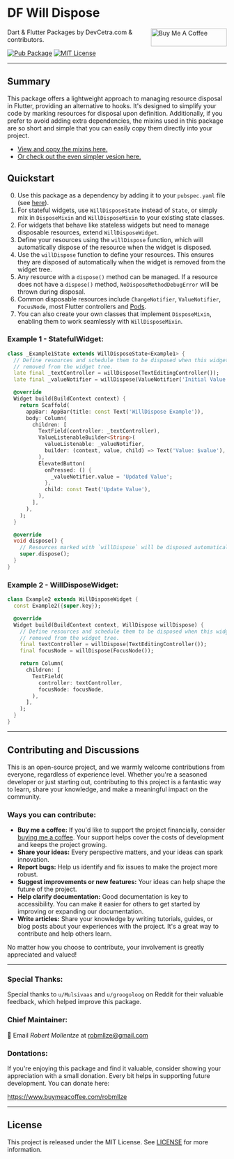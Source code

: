 # DF Will Dispose

<a href="https://www.buymeacoffee.com/robmllze" target="_blank"><img align="right" src="https://cdn.buymeacoffee.com/buttons/default-orange.png" alt="Buy Me A Coffee" height="41" width="174"></a>

Dart & Flutter Packages by DevCetra.com & contributors.

[![Pub Package](https://img.shields.io/pub/v/df_will_dispose.svg)](https://pub.dev/packages/df_will_dispose)
[![MIT License](https://img.shields.io/badge/License-MIT-blue.svg)](https://raw.githubusercontent.com/robmllze/df_will_dispose/main/LICENSE)

---

## Summary

This package offers a lightweight approach to managing resource disposal in Flutter, providing an alternative to hooks. It's designed to simplify your code by marking resources for disposal upon definition. Additionally, if you prefer to avoid adding extra dependencies, the mixins used in this package are so short and simple that you can easily copy them directly into your project.

- [View and copy the mixins here.](https://github.com/robmllze/df_will_dispose/blob/main/lib/src/will_dispose_mixin.dart)
- [Or check out the even simpler vesion here.](https://github.com/robmllze/df_will_dispose/blob/main/copy_me/simple_will_dispose_mixin.dart)

## Quickstart

0. Use this package as a dependency by adding it to your `pubspec.yaml` file (see [here](https://pub.dev/packages/df_will_dispose/install)).
1. For stateful widgets, use `WillDisposeState` instead of `State`, or simply mix in `DisposeMixin` and `WillDisposeMixin` to your existing state classes.
2. For widgets that behave like stateless widgets but need to manage disposable resources, extend `WillDisposeWidget`.
3. Define your resources using the `willDispose` function, which will automatically dispose of the resource when the widget is disposed.
4. Use the `willDispose` function to define your resources. This ensures they are disposed of automatically when the widget is removed from the widget tree.
5. Any resource with a `dispose()` method can be managed. If a resource does not have a `dispose()` method, `NoDisposeMethodDebugError` will be thrown during disposal.
6. Common disposable resources include `ChangeNotifier`, `ValueNotifier`, `FocusNode`, most Flutter controllers and [Pods](https://pub.dev/packages/df_pod).
7. You can also create your own classes that implement `DisposeMixin`, enabling them to work seamlessly with `WillDisposeMixin`.

### Example 1 - StatefulWidget:

```dart
class _Example1State extends WillDisposeState<Example1> {
  // Define resources and schedule them to be disposed when this widget gets
  // removed from the widget tree.
  late final _textController = willDispose(TextEditingController());
  late final _valueNotifier = willDispose(ValueNotifier('Initial Value'));

  @override
  Widget build(BuildContext context) {
    return Scaffold(
      appBar: AppBar(title: const Text('WillDispose Example')),
      body: Column(
        children: [
          TextField(controller: _textController),
          ValueListenableBuilder<String>(
            valueListenable: _valueNotifier,
            builder: (context, value, child) => Text('Value: $value'),
          ),
          ElevatedButton(
            onPressed: () {
              _valueNotifier.value = 'Updated Value';
            },
            child: const Text('Update Value'),
          ),
        ],
      ),
    );
  }

  @override
  void dispose() {
    // Resources marked with `willDispose` will be disposed automatically here.
    super.dispose();
  }
}
```

### Example 2 - WillDisposeWidget:

```dart
class Example2 extends WillDisposeWidget {
  const Example2({super.key});

  @override
  Widget build(BuildContext context, WillDispose willDispose) {
    // Define resources and schedule them to be disposed when this widget gets
    // removed from the widget tree.
    final textController = willDispose(TextEditingController());
    final focusNode = willDispose(FocusNode());

    return Column(
      children: [
        TextField(
          controller: textController,
          focusNode: focusNode,
        ),
      ],
    );
  }
}
```

---

## Contributing and Discussions

This is an open-source project, and we warmly welcome contributions from everyone, regardless of experience level. Whether you're a seasoned developer or just starting out, contributing to this project is a fantastic way to learn, share your knowledge, and make a meaningful impact on the community.

### Ways you can contribute:

- **Buy me a coffee:** If you'd like to support the project financially, consider [buying me a coffee](https://www.buymeacoffee.com/robmllze). Your support helps cover the costs of development and keeps the project growing.
- **Share your ideas:** Every perspective matters, and your ideas can spark innovation.
- **Report bugs:** Help us identify and fix issues to make the project more robust.
- **Suggest improvements or new features:** Your ideas can help shape the future of the project.
- **Help clarify documentation:** Good documentation is key to accessibility. You can make it easier for others to get started by improving or expanding our documentation.
- **Write articles:** Share your knowledge by writing tutorials, guides, or blog posts about your experiences with the project. It's a great way to contribute and help others learn.

No matter how you choose to contribute, your involvement is greatly appreciated and valued!

---

### Special Thanks:

Special thanks to `u/Mulsivaas` and `u/groogoloog` on Reddit for their valuable feedback, which helped improve this package.

### Chief Maintainer:

📧 Email _Robert Mollentze_ at robmllze@gmail.com

### Dontations:

If you're enjoying this package and find it valuable, consider showing your appreciation with a small donation. Every bit helps in supporting future development. You can donate here:

https://www.buymeacoffee.com/robmllze

---

## License

This project is released under the MIT License. See [LICENSE](https://raw.githubusercontent.com/robmllze/df_bulk_replace/main/LICENSE) for more information.